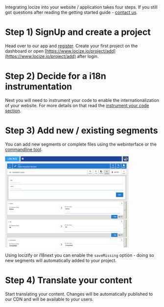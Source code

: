 Integrating locize into your website / application takes four steps. If you still got questions after reading the getting started guide - [contact us](mailto:support@locize.com).

# Step 1) SignUp and create a project

Head over to our app and [register](https://www.locize.io/register). Create your first project on the dashboard or open [https://www.locize.io/project/add](https://www.locize.io/project/add) after login.

# Step 2) Decide for a i18n instrumentation

Next you will need to instrument your code to enable the internationalization of your website. For more details on that read the [instrument your code section](/instrumenting-your-code.md).


# Step 3) Add new / existing segments

You can add new segments or complete files using the webinterface or the [commandline tool](https://github.com/locize/locize-cli).

<img src="/assets/addUI.png" width="80%" />

Using locizify or i18next you can enable the `saveMissing` option - doing so new segments will automatically added to your project.


# Step 4) Translate your content

Start translating your content. Changes will be automatically published to our CDN and will be available to your users.